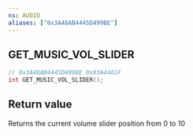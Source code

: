 ```yaml
---
ns: AUDIO
aliases: ["0x3A48AB4445D499BE"]
---
```

## GET_MUSIC_VOL_SLIDER

```c
// 0x3A48AB4445D499BE 0x93A44A1F
int GET_MUSIC_VOL_SLIDER();
```

## Return value
Returns the current volume slider position from 0 to 10

